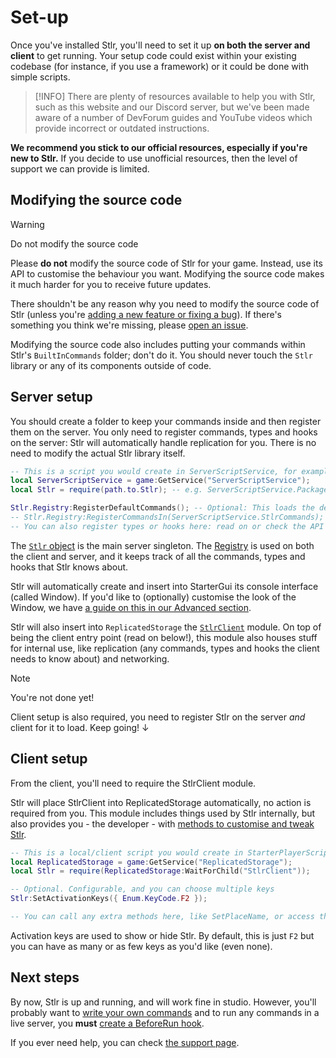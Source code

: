 # Set-up

Once you've installed Stlr, you'll need to set it up **on both the server and client** to get running. Your setup code could exist within your existing codebase (for instance, if you use a framework) or it could be done with simple scripts.

> [!INFO]
> There are plenty of resources available to help you with Stlr, such as this website and our Discord server, but we've been made aware of a number of DevForum guides and YouTube videos which provide incorrect or outdated instructions.

**We recommend you stick to our official resources, especially if you're new to Stlr.** If you decide to use unofficial resources, then the level of support we can provide is limited.

## Modifying the source code

> [!WARNING]
> Do not modify the source code
> 
> Please **do not** modify the source code of Stlr for your game. Instead, use its API to customise the behaviour you want. Modifying the source code makes it much harder for you to receive future updates.
> 
> There shouldn't be any reason why you need to modify the source code of Stlr (unless you're [adding a new feature or fixing a bug](/docs/Contribute/Index)). If there's something you think we're missing, please [open an issue](https://github.com/ItsTato/Stlr/issues).

Modifying the source code also includes putting your commands within Stlr's `BuiltInCommands` folder; don't do it. You should never touch the `Stlr` library or any of its components outside of code.

## Server setup

You should create a folder to keep your commands inside and then register them on the server. You only need to register commands, types and hooks on the server: Stlr will automatically handle replication for you. There is no need to modify the actual Stlr library itself.

```lua
-- This is a script you would create in ServerScriptService, for example
local ServerScriptService = game:GetService("ServerScriptService");
local Stlr = require(path.to.Stlr); -- e.g. ServerScriptService.Packages.Stlr

Stlr.Registry:RegisterDefaultCommands(); -- Optional: This loads the default set of commands that Stlr comes with.
-- Stlr.Registry:RegisterCommandsIn(ServerScriptService.StlrCommands); -- Optional: Register commands from your own folder.
-- You can also register types or hooks here: read on or check the API reference!
```

The [`Stlr` object](/api/Stlr) is the main server singleton. The [Registry](/api/Registry) is used on both the client and server, and it keeps track of all the commands, types and hooks that Stlr knows about.

Stlr will automatically create and insert into StarterGui its console interface (called Window). If you'd like to (optionally) customise the look of the Window, we have [a guide on this in our Advanced section](/docs/Advanced/Customising%20Interface.md).

Stlr will also insert into `ReplicatedStorage` the [`StlrClient`](/api/StlrClient) module. On top of being the client entry point (read on below!), this module also houses stuff for internal use, like replication (any commands, types and hooks the client needs to know about) and networking.

> [!NOTE]
> You're not done yet!
>
> Client setup is also required, you need to register Stlr on the server _and_ client for it to load. Keep going! ↓

## Client setup

From the client, you'll need to require the StlrClient module.

Stlr will place StlrClient into ReplicatedStorage automatically, no action is required from you. This module includes things used by Stlr internally, but also provides you - the developer - with [methods to customise and tweak Stlr](/api/StlrClient).

```lua
-- This is a local/client script you would create in StarterPlayerScripts, for example
local ReplicatedStorage = game:GetService("ReplicatedStorage");
local Stlr = require(ReplicatedStorage:WaitForChild("StlrClient"));

-- Optional. Configurable, and you can choose multiple keys
Stlr:SetActivationKeys({ Enum.KeyCode.F2 });

-- You can call any extra methods here, like SetPlaceName, or access the registry to register a hook on the client only (if you want to!)
```

Activation keys are used to show or hide Stlr. By default, this is just `F2` but you can have as many or as few keys as you'd like (even none).

## Next steps

By now, Stlr is up and running, and will work fine in studio. However, you'll probably want to [write your own commands](/docs/Commands.md) and to run any commands in a live server, you **must** [create a BeforeRun hook](/docs/Hooks.md).

If you ever need help, you can check [the support page](/docs/Introduction.md#how-do-i-get-help-with-stlr).
